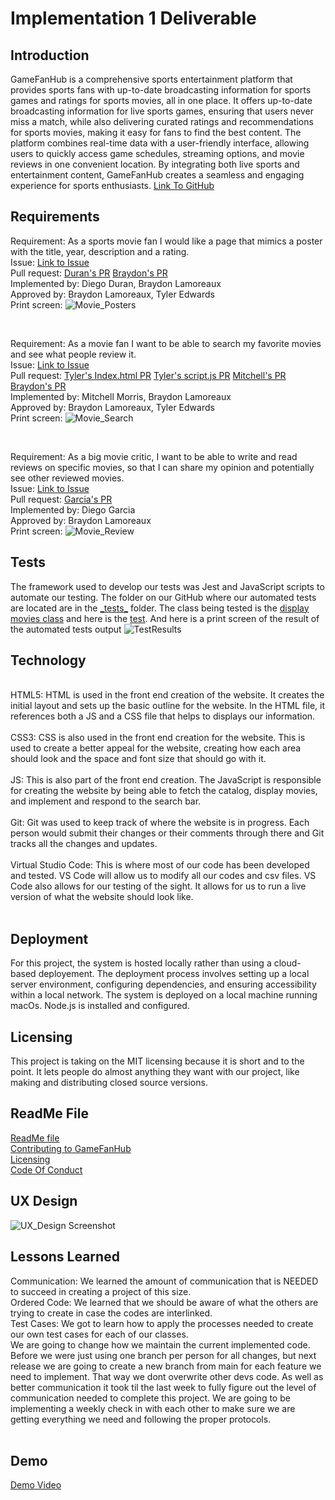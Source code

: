 # Implementation 1 Deliverable

## Introduction
GameFanHub is a comprehensive sports entertainment platform that provides sports fans with up-to-date broadcasting information for sports games and ratings for sports movies, all in one place. It offers up-to-date broadcasting information for live sports games, ensuring that users never miss a match, while also delivering curated ratings and recommendations for sports movies, making it easy for fans to find the best content. The platform combines real-time data with a user-friendly interface, allowing users to quickly access game schedules, streaming options, and movie reviews in one convenient location. By integrating both live sports and entertainment content, GameFanHub creates a seamless and engaging experience for sports enthusiasts. [Link To GitHub](https://github.com/Braydew-NAU/SportsWebsite)

## Requirements 
Requirement: As a sports movie fan I would like a page that mimics a poster with the title, year, description and a rating.
<br>
Issue: [Link to Issue](https://github.com/Braydew-NAU/SportsWebsite/issues/24)
<br>
Pull request: [Duran's PR](https://github.com/Braydew-NAU/SportsWebsite/pull/57) [Braydon's PR](https://github.com/Braydew-NAU/SportsWebsite/pull/16)
<br>
Implemented by: Diego Duran, Braydon Lamoreaux
<br>
Approved by: Braydon Lamoreaux, Tyler Edwards
<br>
Print screen: ![Movie_Posters](Movie_Posters.png)

<br>
  
Requirement: As a movie fan I want to be able to search my favorite movies and see what people review it.
<br>
Issue: [Link to Issue](https://github.com/Braydew-NAU/SportsWebsite/issues/43)
<br>
Pull request: [Tyler's Index.html PR](https://github.com/Braydew-NAU/SportsWebsite/pull/58) [Tyler's script.js PR](https://github.com/Braydew-NAU/SportsWebsite/pull/59) [Mitchell's PR](https://github.com/Braydew-NAU/SportsWebsite/pull/44) [Braydon's PR](https://github.com/Braydew-NAU/SportsWebsite/pull/16)
<br>
Implemented by: Mitchell Morris, Braydon Lamoreaux
<br>
Approved by: Braydon Lamoreaux, Tyler Edwards
<br>
Print screen: ![Movie_Search](Movie_search.png)

<br>

Requirement: As a big movie critic, I want to be able to write and read reviews on specific movies, so that I can share my opinion and potentially see other reviewed movies.
<br>
Issue: [Link to Issue](https://github.com/Braydew-NAU/SportsWebsite/issues/28)
<br>
Pull request: [Garcia's PR](https://github.com/Braydew-NAU/SportsWebsite/pull/52)
<br>
Implemented by: Diego Garcia
<br>
Approved by: Braydon Lamoreaux
<br>
Print screen: ![Movie_Review](Movie_Review.png)


## Tests
The framework used to develop our tests was Jest and JavaScript scripts to automate our testing. The folder on our GitHub where our automated tests are located are in the [\_tests_](https://github.com/Braydew-NAU/SportsWebsite/tree/main/_tests_) folder. The class being tested is the [display movies class](https://github.com/Braydew-NAU/SportsWebsite/blob/main/script.js) and here is the [test](https://github.com/Braydew-NAU/SportsWebsite/blob/main/_tests_/displayMovies.test.js). And here is a print screen of the result of the automated tests output ![TestResults](Test_Result.png)

## Technology
<br>
HTML5: HTML is used in the front end creation of the website. It creates the initial layout and sets up the basic outline for the website. In the HTML file, it references both a JS and a CSS file that helps to displays our information. 
<br>
<br>
CSS3: CSS is also used in the front end creation for the website. This is used to create a better appeal for the website, creating how each area should look and the space and font size that should go with it. 
<br>
<br>
JS: This is also part of the front end creation. The JavaScript is responsible for creating the website by being able to fetch the catalog, display movies, and implement and respond to the search bar. 
<br>
<br>
Git: Git was used to keep track of where the website is in progress. Each person would submit their changes or their comments through there and Git tracks all the changes and updates. 
<br>
<br>
Virtual Studio Code: This is where most of our code has been developed and tested. VS Code will allow us to modify all our codes and csv files. VS Code also allows for our testing of the sight. It allows for us to run a live version of what the website should look like. 
<br>
<br>

## Deployment
For this project, the system is hosted locally rather than using a cloud-based deployement. The deployment process involves setting up a local server environment, configuring dependencies, and ensuring accessibility within a local network. The system is deployed on a local machine running macOs. Node.js is installed and configured. 

## Licensing
This project is taking on the MIT licensing because it is short and to the point. It lets people do almost anything they want with our project, like making and distributing closed source versions.

## ReadMe File
[ReadMe file](https://github.com/Braydew-NAU/SportsWebsite/blob/main/README.md)
<br>
[Contributing to GameFanHub](https://github.com/Braydew-NAU/SportsWebsite/blob/main/CONTRIBUTING.md)
<br>
[Licensing](https://github.com/Braydew-NAU/SportsWebsite/blob/main/LICENSE)
<br>
[Code Of Conduct](https://github.com/Braydew-NAU/SportsWebsite/blob/main/CODE_OF_CONDUCT.md)

## UX Design
![UX_Design Screenshot](https://github.com/Braydew-NAU/SportsWebsite/blob/main/UX_Design.png)

## Lessons Learned
Communication: We learned the amount of communication that is NEEDED to succeed in creating a project of this size. 
<br>
Ordered Code: We learned that we should be aware of what the others are trying to create in case the codes are interlinked. 
<br>
Test Cases: We got to learn how to apply the processes needed to create our own test cases for each of our classes. 
<br>
We are going to change how we maintain the current implemented code. Before we were just using one branch per person for all changes, but next release we are going to create a new branch from main for each feature we need to implement. That way we dont overwrite other devs code. As well as better communication it took til the last week to fully figure out the level of communication needed to complete this project. We are going to be implementing a weekly check in with each other to make sure we are getting everything we need and following the proper protocols.  
<br>


## Demo
[Demo Video](https://nau.zoom.us/rec/play/kkNdEMycARzdLCW-jrGxOyVwEm3wUqWxR-vxh9kYRX9goYy3e7v5eScSnYWzQCHm2o06bVLohOL1qFLV.IZ-8w6tDTZeV70Q4?autoplay=true&startTime=1742773536000) 



